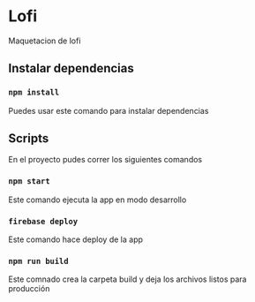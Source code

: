 # Lofi
Maquetacion de lofi

## Instalar dependencias
### `npm install`
Puedes usar este comando para instalar dependencias
## Scripts
En el proyecto pudes correr los siguientes comandos
### `npm start`
Este comando ejecuta la app en modo desarrollo

### `firebase deploy`
Este comando hace deploy de la app
### `npm run build`
Este comnado crea la carpeta build y deja los archivos listos para producción

